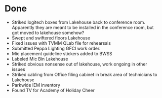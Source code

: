 # Done

- Striked logitech boxes from Lakehouse back to conference room. Apparently they are meant to be installed in the conference room, but got moved to lakehouse somehow?
- Swept and swiftered floors Lakehouse
- Fixed issues with TVMM QLab file for rehearsals
- Submitted Peppa Lighting GFCI work order.
- Mic placement guideline stickers added to BWSS
- Labeled Mic Bin Lakehouse
- Striked obvious nonsense out of lakehouse, work ongoing in other issues
- Striked cabling from Office filing cabinet in break area of technicians to Lakehouse
- Parkwide IEM inventory
- Found TV for Academy of Holiday Cheer
